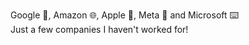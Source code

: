 Google 🚀, Amazon  🌐, Apple , Meta 💼  and Microsoft ⌨️ \
Just a few companies I haven't worked for!
